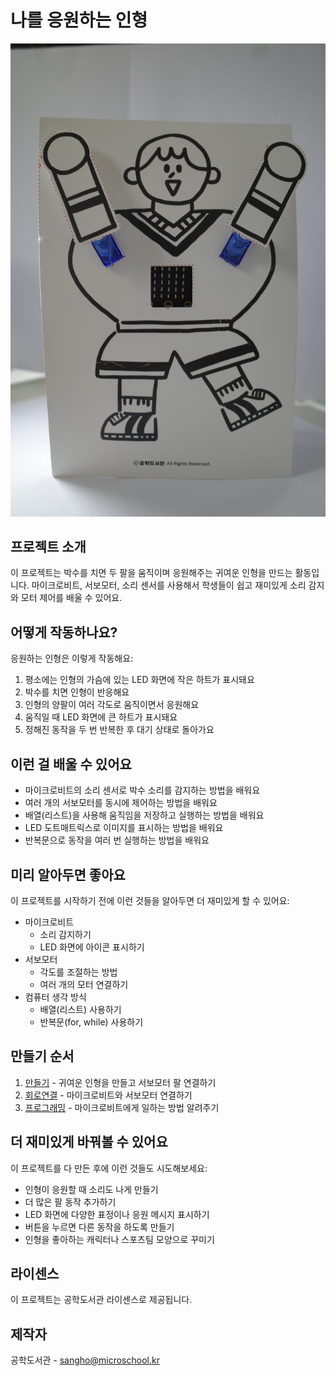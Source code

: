 # 나를 응원하는 인형

![나를 응원하는 인형](/img/image_fighting.JPG)

## 프로젝트 소개
이 프로젝트는 박수를 치면 두 팔을 움직이며 응원해주는 귀여운 인형을 만드는 활동입니다. 마이크로비트, 서보모터, 소리 센서를 사용해서 학생들이 쉽고 재미있게 소리 감지와 모터 제어를 배울 수 있어요.

## 어떻게 작동하나요?
응원하는 인형은 이렇게 작동해요:
1. 평소에는 인형의 가슴에 있는 LED 화면에 작은 하트가 표시돼요
2. 박수를 치면 인형이 반응해요
3. 인형의 양팔이 여러 각도로 움직이면서 응원해요
4. 움직일 때 LED 화면에 큰 하트가 표시돼요
5. 정해진 동작을 두 번 반복한 후 대기 상태로 돌아가요

## 이런 걸 배울 수 있어요
- 마이크로비트의 소리 센서로 박수 소리를 감지하는 방법을 배워요
- 여러 개의 서보모터를 동시에 제어하는 방법을 배워요
- 배열(리스트)을 사용해 움직임을 저장하고 실행하는 방법을 배워요
- LED 도트매트릭스로 이미지를 표시하는 방법을 배워요
- 반복문으로 동작을 여러 번 실행하는 방법을 배워요

## 미리 알아두면 좋아요
이 프로젝트를 시작하기 전에 이런 것들을 알아두면 더 재미있게 할 수 있어요:
- 마이크로비트 
    - 소리 감지하기
    - LED 화면에 아이콘 표시하기
- 서보모터
    - 각도를 조절하는 방법
    - 여러 개의 모터 연결하기
- 컴퓨터 생각 방식
    - 배열(리스트) 사용하기
    - 반복문(for, while) 사용하기

## 만들기 순서  
1. [만들기](/make.md) - 귀여운 인형을 만들고 서보모터 팔 연결하기
2. [회로연결](/schematic.md) - 마이크로비트와 서보모터 연결하기
3. [프로그래밍](/code.md) - 마이크로비트에게 일하는 방법 알려주기

## 더 재미있게 바꿔볼 수 있어요
이 프로젝트를 다 만든 후에 이런 것들도 시도해보세요:
- 인형이 응원할 때 소리도 나게 만들기
- 더 많은 팔 동작 추가하기
- LED 화면에 다양한 표정이나 응원 메시지 표시하기
- 버튼을 누르면 다른 동작을 하도록 만들기
- 인형을 좋아하는 캐릭터나 스포츠팀 모양으로 꾸미기

## 라이센스 
이 프로젝트는 공학도서관 라이센스로 제공됩니다.

## 제작자
공학도서관 - sangho@microschool.kr

